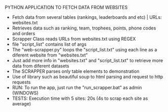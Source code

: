PYTHON APPLICATION TO FETCH DATA FROM WEBSITES

- Fetch data from several tables (rankings, leaderboards and etc) | URLs: websites.txt
- Retrieves data such as ranking, team, trophees, points, phone codes and orders
- Scrapper Class reads URLs from websites.txt using REGEX
- file "script_list" contains list of args
- The "web-scrapper.py" loops the "script_list.txt" using each line as a diferent website from "websites.txt"
- Just add more info in "websites.txt" and "script_list.txt" to retrieve more data from diferent datasets
- The SCRAPPER parses only table elements to demonstration
- Use of library such as beautiful soup to html parsing and request to http requests
- RUN: To run the app, just run the "run_scrapper.bat" as admin (WINDOWS)
- TESTS: Execution time with 5 sites: 20s (4s to scrap each site as average)